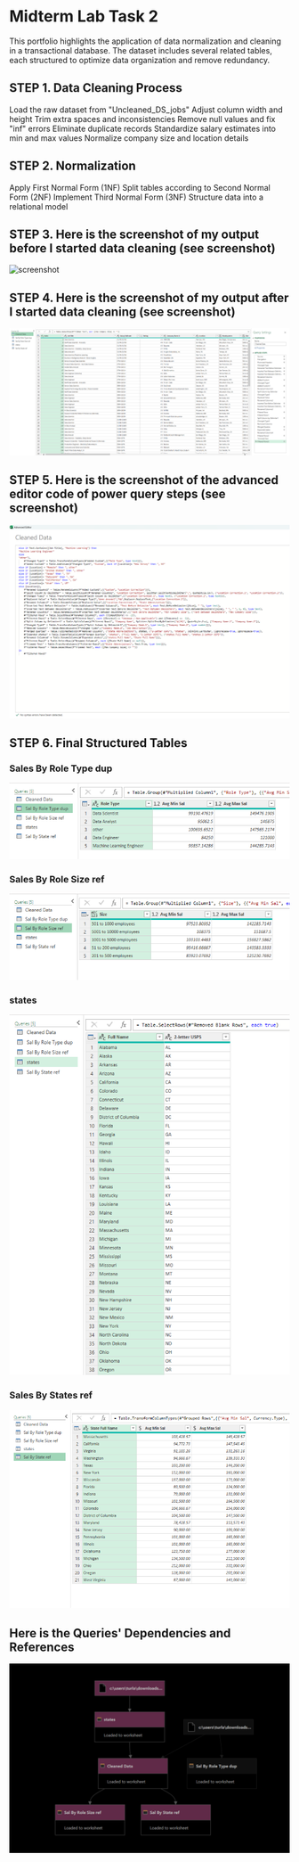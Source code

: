 # Midterm Lab Task 2
This portfolio highlights the application of data normalization and cleaning in a transactional database. The dataset includes several related tables, each structured to optimize data organization and remove redundancy.

## STEP 1. Data Cleaning Process
Load the raw dataset from "Uncleaned_DS_jobs"
Adjust column width and height
Trim extra spaces and inconsistencies
Remove null values and fix "inf" errors
Eliminate duplicate records
Standardize salary estimates into min and max values
Normalize company size and location details

## STEP 2. Normalization
Apply First Normal Form (1NF)
Split tables according to Second Normal Form (2NF)
Implement Third Normal Form (3NF)
Structure data into a relational model

## STEP 3. Here is the screenshot of my output before I started data cleaning (see screenshot)
![screenshot](images/before.png)

## STEP 4. Here is the screenshot of my output after I started data cleaning (see screenshot)
![screenshot](images/Turla%20(CD).png)

## STEP 5. Here is the screenshot of the advanced editor code of power query steps (see screenshot)
![screenshot](images/Turla%20(AES).png)

## STEP 6. Final Structured Tables
### Sales By Role Type dup
![screenshot](images/Turla%20(SBRTd).png)
### Sales By Role Size ref
![screenshot](images/Turla%20(SBRSr).png)
### states
![screenshot](images/Turla%20(s).png)
### Sales By States ref
![screenshot](images/Turla%20(SBSr).png)

## Here is the Queries' Dependencies and References
![screenshot](images/Turla%20(QD).png)
